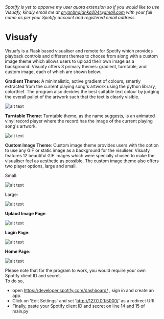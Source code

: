 _Spotify is yet to apporve my user quota extension so if you would like to use Visuafy, kindly email me at aryanbhajanka204@gmail.com with your full name as per your Spotify account and registered email address._

# Visuafy
Visuafy is a Flask based visualiser and remote for Spotify which provides playback controls and different themes to choose from along with a custom image theme which allows users to upload their own image as a background. Visuafy offers 3 primary themes: gradient, turntable, and custom image, each of which are shown below.

**Gradient Theme**: A minimalistic, active gradient of colours, smartly extracted from the current playing song's artwork using the python library, colorthief. The program also decides the best suitable text colour by judging the overall pallet of the artwork such that the text is clearly visible.

![alt text](https://i.ibb.co/JcKChNv/gradient.png)
  
**Turntable Theme**: Turntable theme, as the name suggests, is an animated vinyl record player where the record has the image of the current playing song's artwork.

![alt text](https://i.ibb.co/X83vpvV/turntable.png)

**Custom Image Theme**: Custom image theme provides users with the option to use any GIF or static image as a background for the visuliser. Visuafy features 12 beautiful GIF images which were specially chosen to make the visualiser feel as aesthetic as possible. The custom image theme also offers two player options, large and small.

Small:

![alt text](https://i.ibb.co/ws6SFQc/cutom-small.png)

Large:  

![alt text](https://i.ibb.co/fnHKDZF/custom-large.png)

**Uplaod Image Page**:  

![alt text](https://i.ibb.co/K0VMYXc/upload.png)

**Login Page**:  

![alt text](https://i.ibb.co/pWBVLN8/login.png)

**Home Page**:  

![alt text]([https://ibb.co/1s91jTL](https://i.ibb.co/ZHh57xV/home.png))  

  
Please note that for the program to work, you would require your own Spotify client ID and secret.  
To do so,  
- open https://developer.spotify.com/dashboard/ , sign in and create an app.  
- Click on 'Edit Settings' and set 'http://127.0.0.1:5000/' as a redirect URI.  
- Finally, paste your Spotify client ID and secret on line 14 and 15 of main.py
